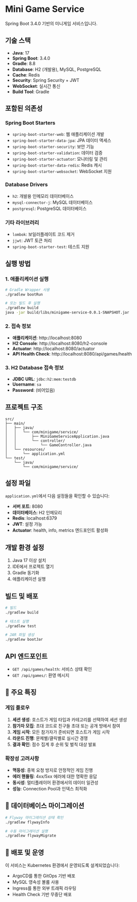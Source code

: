 # Mini Game Service

Spring Boot 3.4.0 기반의 미니게임 서비스입니다.

## 기술 스택

- **Java**: 17
- **Spring Boot**: 3.4.0
- **Gradle**: 8.8
- **Database**: H2 (개발용), MySQL, PostgreSQL
- **Cache**: Redis
- **Security**: Spring Security + JWT
- **WebSocket**: 실시간 통신
- **Build Tool**: Gradle

## 포함된 의존성

### Spring Boot Starters
- `spring-boot-starter-web`: 웹 애플리케이션 개발
- `spring-boot-starter-data-jpa`: JPA 데이터 액세스
- `spring-boot-starter-security`: 보안 기능
- `spring-boot-starter-validation`: 데이터 검증
- `spring-boot-starter-actuator`: 모니터링 및 관리
- `spring-boot-starter-data-redis`: Redis 캐시
- `spring-boot-starter-websocket`: WebSocket 지원

### Database Drivers
- `h2`: 개발용 인메모리 데이터베이스
- `mysql-connector-j`: MySQL 데이터베이스
- `postgresql`: PostgreSQL 데이터베이스

### 기타 라이브러리
- `lombok`: 보일러플레이트 코드 제거
- `jjwt`: JWT 토큰 처리
- `spring-boot-starter-test`: 테스트 지원

## 실행 방법

### 1. 애플리케이션 실행
```bash
# Gradle Wrapper 사용
./gradlew bootRun

# 또는 빌드 후 실행
./gradlew build
java -jar build/libs/minigame-service-0.0.1-SNAPSHOT.jar
```

### 2. 접속 정보
- **애플리케이션**: http://localhost:8080
- **H2 Console**: http://localhost:8080/h2-console
- **Actuator**: http://localhost:8080/actuator
- **API Health Check**: http://localhost:8080/api/games/health

### 3. H2 Database 접속 정보
- **JDBC URL**: `jdbc:h2:mem:testdb`
- **Username**: `sa`
- **Password**: (비어있음)

## 프로젝트 구조

```
src/
├── main/
│   ├── java/
│   │   └── com/minigame/service/
│   │       ├── MiniGameServiceApplication.java
│   │       └── controller/
│   │           └── GameController.java
│   └── resources/
│       └── application.yml
└── test/
    └── java/
        └── com/minigame/service/
```

## 설정 파일

`application.yml`에서 다음 설정들을 확인할 수 있습니다:

- **서버 포트**: 8080
- **데이터베이스**: H2 인메모리
- **Redis**: localhost:6379
- **JWT**: 설정 가능
- **Actuator**: health, info, metrics 엔드포인트 활성화

## 개발 환경 설정

1. Java 17 이상 설치
2. IDE에서 프로젝트 열기
3. Gradle 동기화
4. 애플리케이션 실행

## 빌드 및 배포

```bash
# 빌드
./gradlew build

# 테스트 실행
./gradlew test

# JAR 파일 생성
./gradlew bootJar
```

## API 엔드포인트

- `GET /api/games/health`: 서비스 상태 확인
- `GET /api/games/`: 환영 메시지

## 🎯 주요 특징

### 게임 플로우
1. **세션 생성**: 호스트가 게임 타입과 카테고리를 선택하여 세션 생성
2. **참가자 모집**: 초대 코드로 친구들 초대 또는 공개 방에서 참여
3. **게임 시작**: 모든 참가자가 준비되면 호스트가 게임 시작
4. **라운드 진행**: 문제별/클릭별로 실시간 경쟁
5. **결과 확인**: 점수 집계 후 순위 및 벌칙 대상 발표

### 확장성 고려사항
- **멱등성**: 중복 요청 방지로 안정적인 게임 진행
- **에러 핸들링**: 4xx/5xx 에러에 대한 명확한 응답
- **동시성**: 멀티플레이어 환경에서의 데이터 일관성
- **성능**: Connection Pool과 인덱스 최적화

## 🔄 데이터베이스 마이그레이션

```bash
# Flyway 마이그레이션 상태 확인
./gradlew flywayInfo

# 수동 마이그레이션 실행
./gradlew flywayMigrate
```

## 🚀 배포 및 운영

이 서비스는 Kubernetes 환경에서 운영되도록 설계되었습니다:
- ArgoCD를 통한 GitOps 기반 배포
- MySQL 영속성 볼륨 사용
- Ingress를 통한 외부 트래픽 라우팅
- Health Check 기반 무중단 배포
